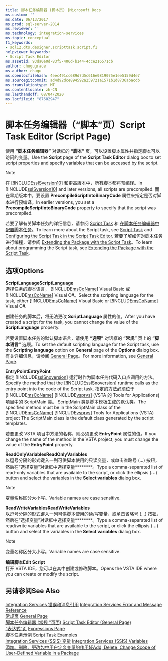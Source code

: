```yaml
---
title: 脚本任务编辑器 (脚本页) |Microsoft Docs
ms.custom: ''
ms.date: 06/13/2017
ms.prod: sql-server-2014
ms.reviewer: ''
ms.technology: integration-services
ms.topic: conceptual
f1_keywords:
- sql12.dts.designer.scripttask.script.f1
helpviewer_keywords:
- Script Task Editor
ms.assetid: 93da0e0d-83f5-406d-b144-4cce216571cb
author: chugugrace
ms.author: chugu
ms.openlocfilehash: 4eec491cc689d7d5c616e0819075e1ee5159d4e7
ms.sourcegitcommit: ad4d92dce894592a259721a1571b1d8736abacdb
ms.translationtype: MT
ms.contentlocale: zh-CN
ms.lasthandoff: 08/04/2020
ms.locfileid: "87682947"
---
```

# <a name="script-task-editor-script-page"></a><span data-ttu-id="75275-102">脚本任务编辑器（“脚本”页）</span><span class="sxs-lookup"><span data-stu-id="75275-102">Script Task Editor (Script Page)</span></span>
  <span data-ttu-id="75275-103">使用 **“脚本任务编辑器”** 对话框的 **“脚本”** 页，可以设置脚本属性并指定脚本可以访问的变量。</span><span class="sxs-lookup"><span data-stu-id="75275-103">Use the **Script** page of the **Script Task Editor** dialog box to set script properties and specify variables that can be accessed by the script.</span></span>  
  
> [!NOTE]  
>  <span data-ttu-id="75275-104">在 [!INCLUDE[ssISversion10](../includes/ssisversion10-md.md)] 和更高版本中，所有脚本都将预编译。</span><span class="sxs-lookup"><span data-stu-id="75275-104">In [!INCLUDE[ssISversion10](../includes/ssisversion10-md.md)] and later versions, all scripts are precompiled.</span></span> <span data-ttu-id="75275-105">而在早期版本中，要设置 **PrecompileScriptIntoBinaryCode** 属性来指定是否对脚本进行预编译。</span><span class="sxs-lookup"><span data-stu-id="75275-105">In earlier versions, you set a **PrecompileScriptIntoBinaryCode** property to specify that the script was precompiled.</span></span>  
  
 <span data-ttu-id="75275-106">若要了解有关脚本任务的详细信息，请参阅 [Script Task](control-flow/script-task.md) 和 [在脚本任务编辑器中配置脚本任务](extending-packages-scripting/task/configuring-the-script-task-in-the-script-task-editor.md)。</span><span class="sxs-lookup"><span data-stu-id="75275-106">To learn more about the Script task, see [Script Task](control-flow/script-task.md) and [Configuring the Script Task in the Script Task Editor](extending-packages-scripting/task/configuring-the-script-task-in-the-script-task-editor.md).</span></span> <span data-ttu-id="75275-107">若要了解如何对脚本任务进行编程，请参阅 [Extending the Package with the Script Task](extending-packages-scripting/task/extending-the-package-with-the-script-task.md)。</span><span class="sxs-lookup"><span data-stu-id="75275-107">To learn about programming the Script task, see [Extending the Package with the Script Task](extending-packages-scripting/task/extending-the-package-with-the-script-task.md).</span></span>  
  
## <a name="options"></a><span data-ttu-id="75275-108">选项</span><span class="sxs-lookup"><span data-stu-id="75275-108">Options</span></span>  
 <span data-ttu-id="75275-109">**ScriptLanguage**</span><span class="sxs-lookup"><span data-stu-id="75275-109">**ScriptLanguage**</span></span>  
 <span data-ttu-id="75275-110">选择任务的脚本语言， [!INCLUDE[msCoName](../includes/msconame-md.md)] Visual Basic 或 [!INCLUDE[msCoName](../includes/msconame-md.md)] Visual C#。</span><span class="sxs-lookup"><span data-stu-id="75275-110">Select the scripting language for the task, either [!INCLUDE[msCoName](../includes/msconame-md.md)] Visual Basic or [!INCLUDE[msCoName](../includes/msconame-md.md)] Visual C#.</span></span>  
  
 <span data-ttu-id="75275-111">创建任务的脚本后，将无法更改 **ScriptLanguage** 属性的值。</span><span class="sxs-lookup"><span data-stu-id="75275-111">After you have created a script for the task, you cannot change the value of the **ScriptLanguage** property.</span></span>  
  
 <span data-ttu-id="75275-112">若要设置脚本任务的默认脚本语言，请使用 **“选项”** 对话框的 **“常规”** 页上的 **“脚本语言”** 选项。</span><span class="sxs-lookup"><span data-stu-id="75275-112">To set the default scripting language for the Script task, use the **Scripting language** option on **General** page of the **Options** dialog box.</span></span> <span data-ttu-id="75275-113">有关详细信息，请参阅 [General Page](general-page-of-integration-services-designers-options.md)。</span><span class="sxs-lookup"><span data-stu-id="75275-113">For more information, see [General Page](general-page-of-integration-services-designers-options.md).</span></span>  
  
 <span data-ttu-id="75275-114">**EntryPoint**</span><span class="sxs-lookup"><span data-stu-id="75275-114">**EntryPoint**</span></span>  
 <span data-ttu-id="75275-115">指定 [!INCLUDE[ssISnoversion](../includes/ssisnoversion-md.md)] 运行时作为脚本任务代码入口点调用的方法。</span><span class="sxs-lookup"><span data-stu-id="75275-115">Specify the method that the [!INCLUDE[ssISnoversion](../includes/ssisnoversion-md.md)] runtime calls as the entry point into the code of the Script task.</span></span> <span data-ttu-id="75275-116">指定的方法必须位于 [!INCLUDE[msCoName](../includes/msconame-md.md)] [!INCLUDE[vsprvs](../includes/vsprvs-md.md)] (VSTA 的 Tools for Applications) 项目中的 ScriptMain 类。 ScriptMain 类是脚本模板生成的默认类。</span><span class="sxs-lookup"><span data-stu-id="75275-116">The specified method must be in the ScriptMain class of the [!INCLUDE[msCoName](../includes/msconame-md.md)] [!INCLUDE[vsprvs](../includes/vsprvs-md.md)] Tools for Applications (VSTA) project The ScriptMain class is the default class generated by the script templates.</span></span>  
  
 <span data-ttu-id="75275-117">若要更改 VSTA 项目中方法的名称，则必须更改 **EntryPoint** 属性的值。</span><span class="sxs-lookup"><span data-stu-id="75275-117">If you change the name of the method in the VSTA project, you must change the value of the **EntryPoint** property.</span></span>  
  
 <span data-ttu-id="75275-118">**ReadOnlyVariables**</span><span class="sxs-lookup"><span data-stu-id="75275-118">**ReadOnlyVariables**</span></span>  
 <span data-ttu-id="75275-119">以逗号分隔的形式键入一列可供脚本使用的只读变量，或单击省略号 (…) 按钮，然后在“选择变量”对话框中选择变量\*\*\*\*\*\*\*\*。</span><span class="sxs-lookup"><span data-stu-id="75275-119">Type a comma-separated list of read-only variables that are available to the script, or click the ellipsis (**...**) button and select the variables in the **Select variables** dialog box.</span></span>  
  
> [!NOTE]  
>  <span data-ttu-id="75275-120">变量名称区分大小写。</span><span class="sxs-lookup"><span data-stu-id="75275-120">Variable names are case sensitive.</span></span>  
  
 <span data-ttu-id="75275-121">**ReadWriteVariables**</span><span class="sxs-lookup"><span data-stu-id="75275-121">**ReadWriteVariables**</span></span>  
 <span data-ttu-id="75275-122">以逗号分隔的形式键入一列可供脚本使用的读/写变量，或单击省略号 (…) 按钮，然后在“选择变量”对话框中选择变量\*\*\*\*\*\*\*\*。</span><span class="sxs-lookup"><span data-stu-id="75275-122">Type a comma-separated list of read/write variables that are available to the script, or click the ellipsis (**...**) button and select the variables in the **Select variables** dialog box.</span></span>  
  
> [!NOTE]  
>  <span data-ttu-id="75275-123">变量名称区分大小写。</span><span class="sxs-lookup"><span data-stu-id="75275-123">Variable names are case sensitive.</span></span>  
  
 <span data-ttu-id="75275-124">**编辑脚本**</span><span class="sxs-lookup"><span data-stu-id="75275-124">**Edit Script**</span></span>  
 <span data-ttu-id="75275-125">打开 VSTA IDE，您可以在其中创建或修改脚本。</span><span class="sxs-lookup"><span data-stu-id="75275-125">Opens the VSTA IDE where you can create or modify the script.</span></span>  
  
## <a name="see-also"></a><span data-ttu-id="75275-126">另请参阅</span><span class="sxs-lookup"><span data-stu-id="75275-126">See Also</span></span>  
 <span data-ttu-id="75275-127">[Integration Services 错误和消息引用](../../2014/integration-services/integration-services-error-and-message-reference.md) </span><span class="sxs-lookup"><span data-stu-id="75275-127">[Integration Services Error and Message Reference](../../2014/integration-services/integration-services-error-and-message-reference.md) </span></span>  
 <span data-ttu-id="75275-128">[常规页](general-page-of-integration-services-designers-options.md) </span><span class="sxs-lookup"><span data-stu-id="75275-128">[General Page](general-page-of-integration-services-designers-options.md) </span></span>  
 <span data-ttu-id="75275-129">[脚本任务编辑器 &#40;常规 "页面&#41;](../../2014/integration-services/script-task-editor-general-page.md) </span><span class="sxs-lookup"><span data-stu-id="75275-129">[Script Task Editor &#40;General Page&#41;](../../2014/integration-services/script-task-editor-general-page.md) </span></span>  
 <span data-ttu-id="75275-130">[“表达式”页](expressions/expressions-page.md) </span><span class="sxs-lookup"><span data-stu-id="75275-130">[Expressions Page](expressions/expressions-page.md) </span></span>  
 <span data-ttu-id="75275-131">[脚本任务示例](extending-packages-scripting-task-examples/script-task-examples.md) </span><span class="sxs-lookup"><span data-stu-id="75275-131">[Script Task Examples](extending-packages-scripting-task-examples/script-task-examples.md) </span></span>  
 <span data-ttu-id="75275-132">[Integration Services (SSIS) 变量](integration-services-ssis-variables.md) </span><span class="sxs-lookup"><span data-stu-id="75275-132">[Integration Services &#40;SSIS&#41; Variables](integration-services-ssis-variables.md) </span></span>  
 [<span data-ttu-id="75275-133">添加、删除、更改包中用户定义变量的作用域</span><span class="sxs-lookup"><span data-stu-id="75275-133">Add, Delete, Change Scope of User-Defined Variable in a Package</span></span>](../../2014/integration-services/add-delete-change-scope-of-user-defined-variable-in-a-package.md)  
  
  
